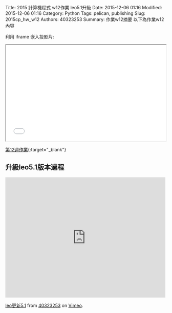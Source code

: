Title: 2015 計算機程式 w12作業 leo5.1升級
Date: 2015-12-06 01:16
Modified: 2015-12-06 01:16
Category: Python
Tags: pelican, publishing
Slug: 2015cp_hw_w12
Authors: 40323253
Summary: 作業w12摘要
以下為作業w12內容

利用 iframe 嵌入投影片:

<iframe src="40323253_cp_w12.html" width="500" height="300"></iframe>

[第12週作業](40323253_cp_w12.html){:target="_blank"}

<h2>升級leo5.1版本過程</h2>
<iframe src="https://player.vimeo.com/video/149499000" width="500" height="375" frameborder="0" webkitallowfullscreen mozallowfullscreen allowfullscreen></iframe> <p><a href="https://vimeo.com/149499000">leo更新5.1</a> from <a href="https://vimeo.com/user44939680">40323253</a> on <a href="https://vimeo.com">Vimeo</a>.</p>